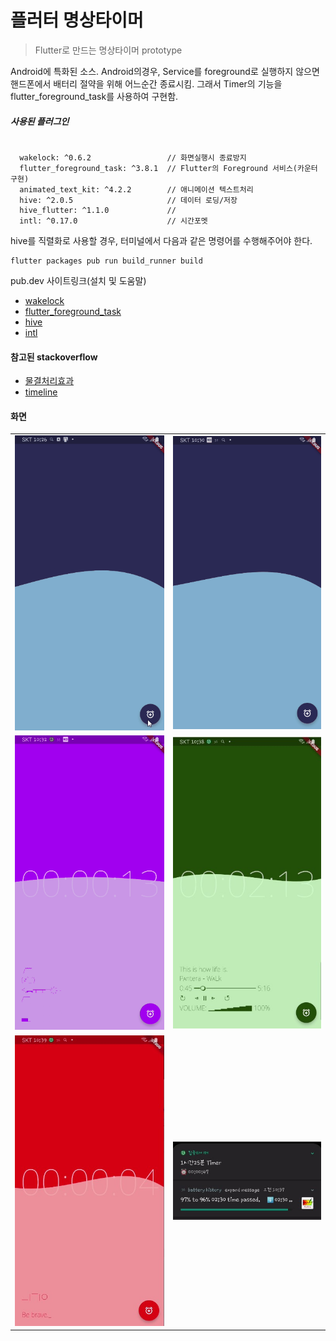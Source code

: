 # 플러터 명상타이머
> Flutter로 만드는 명상타이머 prototype

Android에 특화된 소스. Android의경우, Service를 foreground로 실행하지 않으면 핸드폰에서 배터리 절약을 위해 어느순간 종료시킴. 그래서 Timer의 기능을 flutter_foreground_task를 사용하여 구현함. 

##### 사용된 플러그인

~~~

  wakelock: ^0.6.2                 // 화면실행시 종료방지
  flutter_foreground_task: ^3.8.1  // Flutter의 Foreground 서비스(카운터 구현)
  animated_text_kit: ^4.2.2        // 애니메이션 텍스트처리 
  hive: ^2.0.5                     // 데이터 로딩/저장
  hive_flutter: ^1.1.0             //
  intl: ^0.17.0                    // 시간포멧

~~~

hive를 직렬화로 사용할 경우, 터미널에서 다음과 같은 명령어를 수행해주어야 한다. 
~~~
flutter packages pub run build_runner build
~~~

pub.dev 사이트링크(설치 및 도움말)

- [wakelock](https://pub.dev/packages/wakelock)
- [flutter_foreground_task](https://pub.dev/packages/flutter_foreground_task)
- [hive](https://pub.dev/packages/hive)
- [intl](https://pub.dev/packages/intl)


#### 참고된 stackoverflow

- [물결처리효과](https://github.com/bilalidrees/Flutter_Water_Animation?ref=flutterawesome.com)
- [timeline](https://stackoverflow.com/questions/49635381/flutter-create-a-timeline-ui)


#### 화면

|   |   |
|:---:|:---:|
|![](1.gif)   |![](2.gif)   |
|![](3.gif)   |![](4.jpg)   |
|![](5.jpg)   |![](6.jpg)   |

